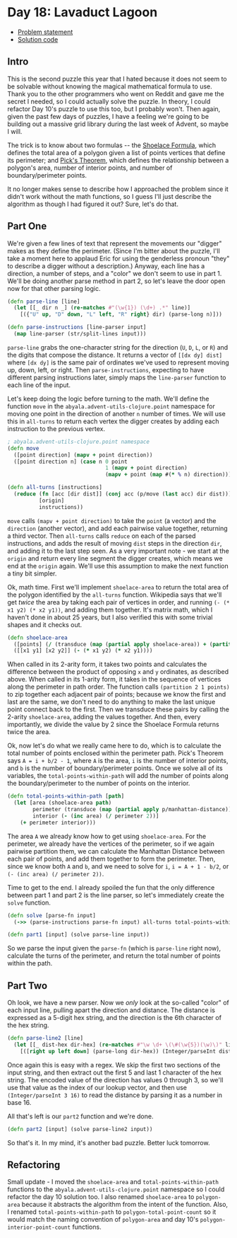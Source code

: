 # Day 18: Lavaduct Lagoon

* [Problem statement](https://adventofcode.com/2023/day/18)
* [Solution code](https://github.com/abyala/advent-2023-clojure/blob/master/src/advent_2023_clojure/day18.clj)

## Intro

This is the second puzzle this year that I hated because it does not seem to be solvable without knowing the magical
mathematical formula to use. Thank you to the other programmers who went on Reddit and gave me the secret I needed, so
I could actually solve the puzzle. In theory, I could refactor Day 10's puzzle to use this too, but I probably won't.
Then again, given the past few days of puzzles, I have a feeling we're going to be building out a massive grid library
during the last week of Advent, so maybe I will.

The trick is to know about two formulas -- the [Shoelace Formula](https://en.wikipedia.org/wiki/Shoelace_formula),
which defines the total area of a polygon given a list of points vertices that define its perimeter; and
[Pick's Theorem](https://en.wikipedia.org/wiki/Pick's_theorem), which defines the relationship between a polygon's
area, number of interior points, and number of boundary/perimeter points.

It no longer makes sense to describe how I approached the problem since it didn't work without the math functions, so
I guess I'll just describe the algorithm as though I had figured it out? Sure, let's do that.

## Part One

We're given a few lines of text that represent the movements our "digger" makes as they define the perimeter. (Since
I'm bitter about the puzzle, I'll take a moment here to applaud Eric for using the genderless pronoun "they" to
describe a digger without a description.)  Anyway, each line has a direction, a number of steps, and a "color" we don't
seem to use in part 1. We'll be doing another parse method in part 2, so let's leave the door open now for that other
parsing logic.

```clojure
(defn parse-line [line]
  (let [[_ dir n _] (re-matches #"(\w{1}) (\d+) .*" line)]
    [({"U" up, "D" down, "L" left, "R" right} dir) (parse-long n)]))

(defn parse-instructions [line-parser input]
  (map line-parser (str/split-lines input)))
```

`parse-line` grabs the one-character string for the direction (`U`, `D`, `L`, or `R`) and the digits that compose the
distance. It returns a vector of `[[dx dy] dist]` where `[dx dy]` is the same pair of ordinates we've used to represent
moving up, down, left, or right.  Then `parse-instructions`, expecting to have different parsing instructions later,
simply maps the `line-parser` function to each line of the input.

Let's keep doing the logic before turning to the math. We'll define the function `move` in the 
`abyala.advent-utils-clojure.point` namespace for moving one point in the direction of another `n` number of times.
We will use this in `all-turns` to return each vertex the digger creates by adding each instruction to the previous
vertex.

```clojure
; abyala.advent-utils-clojure.point namespace
(defn move
  ([point direction] (mapv + point direction))
  ([point direction n] (case n 0 point
                               1 (mapv + point direction)
                               (mapv + point (map #(* % n) direction)))))

(defn all-turns [instructions]
  (reduce (fn [acc [dir dist]] (conj acc (p/move (last acc) dir dist)))
          [origin]
          instructions))
```

`move` calls `(mapv + point direction)` to take the `point` (a vector) and the `direction` (another vector), and add
each pairwise value together, returning a third vector. Then `all-turns` calls `reduce` on each of the parsed
instructions, and adds the result of moving `dist` steps in the direction `dir`, and adding it to the last step seen.
As a very important note - we start at the `origin` and return every line segment the digger creates, which means we
end at the `origin` again. We'll use this assumption to make the next function a tiny bit simpler.

Ok, math time. First we'll implement `shoelace-area` to return the total area of the polygon identified by the
`all-turns` function. Wikipedia says that we'll get _twice_ the area by taking each pair of vertices in order, and
running `(- (* x1 y2) (* x2 y1))`, and adding them together. It's matrix math, which I haven't done in about 25 years, 
but I also verified this with some trivial shapes and it checks out.

```clojure
(defn shoelace-area
  ([points] (/ (transduce (map (partial apply shoelace-area)) + (partition 2 1 points)) 2))
  ([[x1 y1] [x2 y2]] (- (* x1 y2) (* x2 y1))))
```

When called in its 2-arity form, it takes two points and calculates the difference between the product of opposing `x`
and `y` ordinates, as described above. When called in its 1-arity form, it takes in the sequence of vertices along the
perimeter in path order. The function calls `(partition 2 1 points)` to zip together each adjacent pair of points;
because we know the first and last are the same, we don't need to do anything to make the last unique point connect
back to the first. Then we transduce these pairs by calling the 2-arity `shoelace-area`, adding the values together.
And then, every importantly, we divide the value by 2 since the Shoelace Formula returns twice the area.

Ok, now let's do what we really came here to do, which is to calculate the total number of points enclosed within the
perimeter path. Pick's Theorem says `A = i + b/2 - 1`, where `A` is the area, `i` is the number of interior points, and
`b` is the number of boundary/perimeter points. Once we solve all of its variables, the `total-points-within-path` will
add the number of points along the boundary/perimeter to the number of points on the interior.

```clojure
(defn total-points-within-path [path]
  (let [area (shoelace-area path)
        perimeter (transduce (map (partial apply p/manhattan-distance)) + (partition 2 1 path))
        interior (- (inc area) (/ perimeter 2))]
    (+ perimeter interior)))
```

The area `A` we already know how to get using `shoelace-area`. For the perimeter, we already have the vertices of the
perimeter, so if we again pairwise partition them, we can calculate the Manhattan Distance between each pair of points,
and add them together to form the perimeter. Then, since we know both `A` and `b`, and we need to solve for `i`,
`i = A + 1 - b/2`, or `(- (inc area) (/ perimeter 2))`.

Time to get to the end. I already spoiled the fun that the only difference between part 1 and part 2 is the line
parser, so let's immediately create the `solve` function.

```clojure
(defn solve [parse-fn input]
  (->> (parse-instructions parse-fn input) all-turns total-points-within-path))

(defn part1 [input] (solve parse-line input))
```

So we parse the input given the `parse-fn` (which is `parse-line` right now), calculate the turns of the perimeter,
and return the total number of points within the path.

## Part Two

Oh look, we have a new parser. Now we _only_ look at the so-called "color" of each input line, pulling apart the 
direction and distance. The distance is expressed as a 5-digit hex string, and the direction is the 6th character of
the hex string.

```clojure
(defn parse-line2 [line]
  (let [[_ dist-hex dir-hex] (re-matches #"\w \d+ \(\#(\w{5})(\w)\)" line)]
    [([right up left down] (parse-long dir-hex)) (Integer/parseInt dist-hex 16)]))
```

Once again this is easy with a regex. We skip the first two sections of the input string, and then extract out the
first 5 and last 1 character of the hex string. The encoded value of the direction has values 0 through 3, so we'll
use that value as the index of our lookup vector, and then use `(Integer/parseInt 3 16)` to read the distance by
parsing it as a number in base 16.

All that's left is our `part2` function and we're done.

```clojure
(defn part2 [input] (solve parse-line2 input))
```

So that's it. In my mind, it's another bad puzzle. Better luck tomorrow.

## Refactoring

Small update - I moved the `shoelace-area` and `total-points-within-path` functions to the
`abyala.advent-utils-clojure.point` namespace so I could refactor the day 10 solution too. I also renamed
`shoelace-area` to `polygon-area` because it abstracts the algorithm from the intent of the function. Also, I renamed
`total-points-within-path` to `polygon-total-point-count` so it would match the naming convention of
`polygon-area` and day 10's `polygon-interior-point-count` functions.